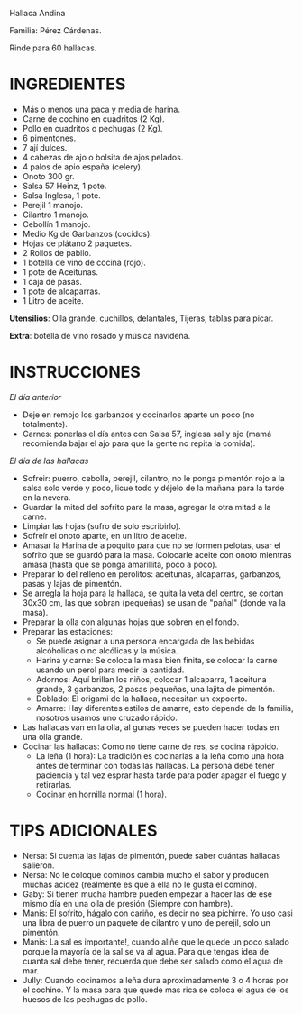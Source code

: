 Hallaca Andina

Familia: Pérez Cárdenas.

Rinde para 60 hallacas.

<!-- Foto, dibujo del resultado final? -->

# INGREDIENTES

* Más o menos una paca y media de harina.
* Carne de cochino en cuadritos (2 Kg).
* Pollo en cuadritos o pechugas (2 Kg).
* 6 pimentones.
* 7 ají dulces.
* 4 cabezas de ajo o bolsita de ajos pelados.
* 4 palos de apio españa (celery).
* Onoto 300 gr.
* Salsa 57 Heinz, 1 pote.
* Salsa Inglesa, 1 pote.
* Perejil 1 manojo.
* Cilantro 1 manojo.
* Cebollín 1 manojo.
* Medio Kg de Garbanzos (cocidos).
* Hojas de plátano 2 paquetes.
* 2 Rollos de pabilo.
* 1 botella de vino de cocina (rojo).
* 1 pote de Aceitunas.
* 1 caja de pasas.
* 1 pote de alcaparras.
* 1 Litro de aceite.

**Utensilios**: Olla grande, cuchillos, delantales, Tijeras, tablas para picar.

**Extra**: botella de vino rosado y música navideña.

# INSTRUCCIONES

_El día anterior_

* Deje en remojo los garbanzos y cocinarlos aparte un poco (no totalmente).
* Carnes: ponerlas el día antes con Salsa 57, inglesa sal y ajo (mamá recomienda bajar el ajo para que la gente no repita la comida).

_El día de las hallacas_ 

* Sofreir: puerro, cebolla, perejil, cilantro, no le ponga pimentón rojo a la salsa solo verde y poco, licue todo y déjelo de la mañana para la tarde en la nevera.
* Guardar la mitad del sofrito para la masa, agregar la otra mitad a la carne.
* Limpiar las hojas (sufro de solo escribirlo).
* Sofreír el onoto aparte, en un litro de aceite.
* Amasar la Harina de a poquito para que no se formen pelotas, usar el sofrito que se guardó para la masa. Colocarle aceite con onoto mientras amasa (hasta que se ponga amarillita, poco a poco).
* Preparar lo del relleno en perolitos: aceitunas, alcaparras, garbanzos, pasas y lajas de pimentón.
* Se arregla la hoja para la hallaca, se quita la veta del centro, se cortan 30x30 cm, las que sobran (pequeñas) se usan de "pañal" (donde va la masa).
* Preparar la olla con algunas hojas que sobren en el fondo.
* Preparar las estaciones: 
  * Se puede asignar a una persona encargada de las bebidas alcóholicas o no alcólicas y la música.
  * Harina y carne: Se coloca la masa bien finita, se colocar la carne usando un perol para medir la cantidad.
  * Adornos: Aquí brillan los niños, colocar 1 alcaparra, 1 aceituna grande, 3 garbanzos, 2 pasas pequeñas, una lajita de pimentón.
  * Doblado: El origami de la hallaca, necesitan un expoerto.
  * Amarre: Hay diferentes estilos de amarre, esto depende de la familia, nosotros usamos uno cruzado rápido.
* Las hallacas van en la olla, al gunas veces se pueden hacer todas en una olla grande. 
* Cocinar las hallacas: Como no tiene carne de res, se cocina rápoido.
  * La leña (1 hora): La tradición es cocinarlas a la leña como una hora antes de terminar con todas las hallacas. La persona debe tener paciencia y tal vez esprar hasta tarde para poder apagar el fuego y retirarlas.
  * Cocinar en hornilla normal (1 hora).

# TIPS ADICIONALES
* Nersa: Si cuenta las lajas de pimentón, puede saber cuántas hallacas salieron.
* Nersa: No le coloque cominos cambia mucho el sabor y producen muchas acidez (realmente es que a ella no le gusta el comino).
* Gaby: Si tienen mucha hambre pueden empezar a hacer las de ese mismo día en una olla de presión (Siempre con hambre).
* Manis: El sofrito, hágalo con cariño, es decir no sea pichirre. Yo uso casi una libra de puerro un paquete de cilantro y uno de perejil, solo un pimentón.
* Manis: La sal es importante!, cuando aliñe que le quede un poco salado porque la mayoría de la sal se va al agua. Para que tengas idea de cuanta sal debe tener, recuerda que debe ser salado como el agua de mar. 
* Jully: Cuando cocinamos a leña dura aproximadamente 3 o 4 horas  por el cochino. Y la masa para que quede mas rica se coloca el agua de los huesos de las pechugas de pollo.